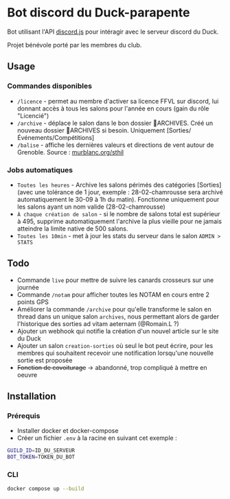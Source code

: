 # Bot discord du Duck-parapente

Bot utilisant l'API [discord.js](https://discord.js.org/) pour intéragir avec le serveur discord du Duck.

Projet bénévole porté par les membres du club.

## Usage

### Commandes disponibles

- `/licence` - permet au membre d'activer sa licence FFVL sur discord, lui donnant accès à tous les salons pour l'année en cours (gain du rôle "Licencié")
- `/archive` - déplace le salon dans le bon dossier 📁ARCHIVES. Créé un nouveau dossier 📁ARCHIVES si besoin. Uniquement [Sorties/Événements/Compétitions]
- `/balise` - affiche les dernières valeurs et directions de vent autour de Grenoble. Source : [murblanc.org/sthil](https://murblanc.org/sthil)

### Jobs automatiques

- `Toutes les heures` - Archive les salons périmés des catégories [Sorties] (avec une tolérance de 1 jour, exemple : 28-02-chamrousse sera archivé automatiquement le 30-09 à 1h du matin). Fonctionne uniquement pour les salons ayant un nom valide (28-02-chamrousse)
- `À chaque création de salon` - si le nombre de salons total est supérieur à 495, supprime automatiquement l'archive la plus vieille pour ne jamais atteindre la limite native de 500 salons.
- `Toutes les 10min` - met à jour les stats du serveur dans le salon `ADMIN > STATS`

## Todo

- Commande `live` pour mettre de suivre les canards crosseurs sur une journée
- Commande `/notam` pour afficher toutes les NOTAM en cours entre 2 points GPS
- Améliorer la commande `/archive` pour qu'elle transforme le salon en thread dans un unique salon `archives`, nous permettant alors de garder l'historique des sorties ad vitam aeternam (@Romain.L ?)
- Ajouter un webhook qui notifie la création d'un nouvel article sur le site du Duck
- Ajouter un salon `creation-sorties` où seul le bot peut écrire, pour les membres qui souhaitent recevoir une notification lorsqu'une nouvelle sortie est proposée
- ~~Fonction de covoiturage~~ -> abandonné, trop compliqué à mettre en oeuvre

## Installation

### Prérequis

- Installer docker et docker-compose
- Créer un fichier `.env` à la racine en suivant cet exemple :

```bash
GUILD_ID=ID_DU_SERVEUR
BOT_TOKEN=TOKEN_DU_BOT
```

### CLI

```bash
docker compose up --build
```
